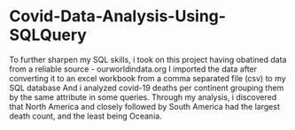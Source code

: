 # Covid-Data-Analysis-Using-SQLQuery
To further sharpen my SQL skills, i took on this project having obatined data from a reliable source - ourworldindata.org
I imported the data after converting it to an excel workbook from a comma separated file (csv) to my SQL database
And i analyzed covid-19 deaths per continent grouping them by the same attribute in some queries. 
Through my analysis, i discovered that North America and closely followed by South America had the largest death count, and the least being Oceania. 
